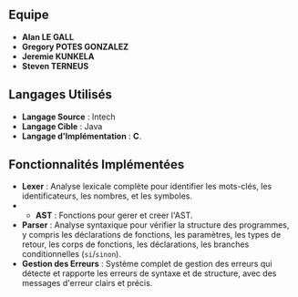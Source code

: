 ## Equipe

- **Alan LE GALL**
- **Gregory POTES GONZALEZ**
- **Jeremie KUNKELA**
- **Steven TERNEUS**
  
## Langages Utilisés

- **Langage Source** : Intech
- **Langage Cible** : Java
- **Langage d'Implémentation** : **C**.

## Fonctionnalités Implémentées

- **Lexer** : Analyse lexicale complète pour identifier les mots-clés, les identificateurs, les nombres, et les symboles.
- - **AST** : Fonctions pour gerer et creer l'AST.
- **Parser** : Analyse syntaxique pour vérifier la structure des programmes, y compris les déclarations de fonctions, les paramètres, les types de retour, les corps de fonctions, les déclarations, les branches conditionnelles (`si`/`sinon`).
- **Gestion des Erreurs** : Système complet de gestion des erreurs qui détecte et rapporte les erreurs de syntaxe et de structure, avec des messages d'erreur clairs et précis.
